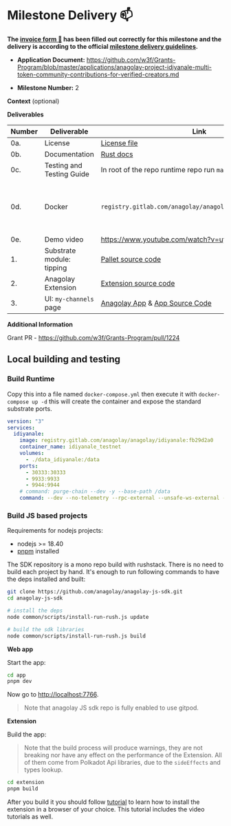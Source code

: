 # Milestone Delivery :mailbox:

**The [invoice form :pencil:](https://docs.google.com/forms/d/e/1FAIpQLSfmNYaoCgrxyhzgoKQ0ynQvnNRoTmgApz9NrMp-hd8mhIiO0A/viewform) has been filled out correctly for this milestone and the delivery is according to the official [milestone delivery guidelines](https://github.com/w3f/Grants-Program/blob/master/docs/milestone-deliverables-guidelines.md).**

- **Application Document:** https://github.com/w3f/Grants-Program/blob/master/applications/anagolay-project-idiyanale-multi-token-community-contributions-for-verified-creators.md

- **Milestone Number:** 2

**Context** (optional)

**Deliverables**

| Number | Deliverable               | Link                                                                                                                                                                                              | Notes                                |
| ------ | ------------------------- | ------------------------------------------------------------------------------------------------------------------------------------------------------------------------------------------------- | ------------------------------------ |
| 0a.    | License                   | [License file](https://github.com/anagolay/anagolay-chain/blob/main/pallets/tipping/LICENSE)                                                                                                      |                                      |
| 0b.    | Documentation             | [Rust docs](https://bafybeierivi7ej4ofbti2hcgdvthunu6heqj74vpnovlwn4rlw52sa26ga.ipfs.anagolay.network/anagolay/)                                                                                  |                                      |
| 0c.    | Testing and Testing Guide | In root of the repo runtime repo run `makers ci-flow-light`                                                                                                                                       |                                      |
| 0d.    | Docker                    | `registry.gitlab.com/anagolay/anagolay/idiyanale:fb29d2a0`                                                                                                                                        | gitlab doesn't have the ui as docker |
| 0e.    | Demo video                | https://www.youtube.com/watch?v=uySt392C6TE                                                                                                                                                       |                                      |
| 1.     | Substrate module: tipping | [Pallet source code](https://github.com/anagolay/anagolay-chain/tree/main/pallets/tipping)                                                                                                        |                                      |
| 2.     | Anagolay Extension        | [Extension source code](https://github.com/anagolay/anagolay-js-sdk/tree/main/extension)                                                                                                          |                                      |
| 3.     | UI: `my-channels` page    | [Anagolay App](https://bafybeiai2abe5y2nbgydjopuxhg6sdicim22gu4zgkpmcvu7apurpdlguq.ipfs.anagolay.network/profile/) & [App Source Code](https://github.com/anagolay/anagolay-js-sdk/tree/main/app) |                                      |

**Additional Information**

Grant PR - https://github.com/w3f/Grants-Program/pull/1224

## Local building and testing

### Build Runtime

Copy this into a file named `docker-compose.yml` then execute it with `docker-compose up -d` this will create the container and expose the standard substrate ports.

```yaml
version: "3"
services:
  idiyanale:
    image: registry.gitlab.com/anagolay/anagolay/idiyanale:fb29d2a0
    container_name: idiyanale_testnet
    volumes:
      - ./data_idiyanale:/data
    ports:
      - 30333:30333
      - 9933:9933
      - 9944:9944
    # command: purge-chain --dev -y --base-path /data
    command: --dev --no-telemetry --rpc-external --unsafe-ws-external --rpc-cors all --base-path /data --enable-offchain-indexing /tmp
```

### Build JS based projects

Requirements for nodejs projects:

- nodejs >= 18.40
- [pnpm](https://pnpm.io/) installed

The SDK repository is a mono repo build with rushstack. There is no need to build each project by hand. It's enough to run following commands to have the deps installed and built:

```bash
git clone https://github.com/anagolay/anagolay-js-sdk.git
cd anagolay-js-sdk

# install the deps
node common/scripts/install-run-rush.js update

# build the sdk libraries
node common/scripts/install-run-rush.js build
```

**Web app**

Start the app:

```bash
cd app
pnpm dev
```

Now go to [http://localhost:7766](http://localhost:7766).

> Note that anagolay JS sdk repo is fully enabled to use gitpod.

**Extension**

Build the app:

> Note that the build process will produce warnings, they are not breaking nor have any effect on the performance of the Extension. All of them come from Polkadot Api libraries, due to the `sideEffects` and types lookup.

```bash
cd extension
pnpm build
```

After you build it you should follow [tutorial](https://anagolay.dev/blog/chrome_extension_wallet/installation-and-step-by-step-tutorial/?utm_source=github&utm_medium=w3f_deliverable&utm_campaign=gp_1224) to learn how to install the extension in a browser of your choice. This tutorial includes the video tutorials as well.

